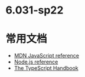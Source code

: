 # 6.031-sp22
# 常用文档
- [MDN JavaScript reference](https://developer.mozilla.org/en-US/docs/Web/JavaScript/Reference)
- [Node.js reference](https://nodejs.org/dist/latest-v14.x/docs/api/)
- [The TypeScript Handbook](https://www.typescriptlang.org/docs/handbook/intro.html)